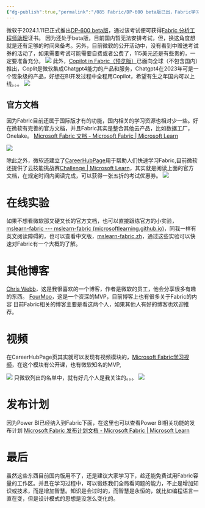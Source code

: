 ```yaml
---
{"dg-publish":true,"permalink":"/085 Fabric/DP-600 beta版已出，Fabric学习资源汇总/","tags":["fabric"]}
---
```



微软于2024.1.11已正式推出[DP-600 beta版](https://learn.microsoft.com/zh-cn/credentials/certifications/exams/dp-600/)，通过该考试便可获得[Fabric 分析工程师助理](https://learn.microsoft.com/zh-cn/credentials/certifications/fabric-analytics-engineer-associate/)证书。
因为还处于beta版，目前国内暂无法安排考试，但，换这角度想就是还有足够的时间来备考。另外，目前微软的公开活动中，没有看到中赠送考试券的活动了，如果需要考试可能需要自费或者公费了，115美元还是有些贵的，一定要准备充分。
![](https://s2.loli.net/2024/01/15/TEVDImKo1fC6Yja.png)
此外，[Copilot in Fabric（预览版）](https://blog.fabric.microsoft.com/en-us/blog/copilot-in-fabric-preview-is-available-worldwide/)已面向全球（不包含国内）推出，Coplit是微软集成Chatgpt4能力的产品和服务，Chatgpt4在2023年可是一个现象级的产品，好想在BI开发过程中全程用Copilot，希望有生之年国内可以上线。。。
![](https://s2.loli.net/2024/01/17/7sfXtpJVm8ndDl3.png)

## 官方文档
因为Fabric目前还属于国际版才有的功能，国内相关的学习资源也相对少一些。好在微软有完善的官方文档，并且Fabric其实是整合其他云产品，比如数据工厂，Onelake。
[Microsoft Fabric 文档 - Microsoft Fabric | Microsoft Learn](https://learn.microsoft.com/zh-cn/fabric/)

![](https://s2.loli.net/2024/01/17/OfsZvgE8Fyzad2B.png)

除此之外，微软还建立了[CareerHubPage](https://community.fabric.microsoft.com/t5/custom/page/page-id/CareerHubPage?ocid=fabric24_careerhub_fabriccomm_banner_clp)用于帮助人们快速学习Fabric,目前微软还提供了云技能挑战赛[Challenge | Microsoft Learn](https://learn.microsoft.com/en-us/training/challenges?id=bfb9f08c-b763-4f60-b5d7-360debaf4f8f&ocid=fabric24_30DTLI_fabriccomm_card_clp&wt.mc_id=cloudskillschallenge_bfb9f08c-b763-4f60-b5d7-360debaf4f8f_30dtli_web_wwl)，其实就是阅读上面的官方文档，在规定时间内阅读完成，可以获得一张五折的考试优惠券。
![](https://s2.loli.net/2024/01/17/e6DjSTs7AXVxm8t.png)

# 在线实验

如果不想看微软那又硬又长的官方文档，也可以直接跟练官方的小实验，[mslearn-fabric --- mslearn-fabric (microsoftlearning.github.io)](https://microsoftlearning.github.io/mslearn-fabric/)，同我一样有英文阅读障碍的，也可以查看中文版，[mslearn-fabric.zh](https://github.com/MicrosoftLearning/mslearn-fabric.zh-cn/blob/main/Instructions/Labs/01-lakehouse.md)，通过这些实验可以快速对Fabric有一个大概的了解。

# 其他博客

[Chris Webb](https://blog.crossjoin.co.uk/category/fabric/)，这是我很喜欢的一个博客，作者是微软的员工，他会分享很多有趣的东西。
[FourMoo](https://www.fourmoo.com/category/microsoft-fabric/)，这是一个资深的MVP，目前博客上也有很多关于Fabric的内容
目前Fabric相关的博客主要是看这两个人，如果其他人有好的博客也欢迎推荐。
# 视频 

在CareerHubPage页其实就可以发现有视频模块的，[Microsoft Fabric学习视频](https://learn.microsoft.com/en-us/shows/learn-live/microsoft-fabric-wave-1/)，在这个模块有公开课，也有微软知名的MVP,

![](https://s2.loli.net/2024/01/17/GYHn3pUMuPDkOeV.png)
只微软列出的名单中，就有好几个人是我关注的。。。
![](https://s2.loli.net/2024/01/17/w9D1bAnFqCstPkg.png)


# 发布计划
因为Power BI已经纳入到Fabric下面，在这里也可以查看Power BI相关功能的发布计划
[Microsoft Fabric 发布计划文档 - Microsoft Fabric | Microsoft Learn](https://learn.microsoft.com/zh-cn/fabric/release-plan/)


# 最后
虽然这些东西目前国内版用不了，还是建议大家学习下，趁还能免费试用Fabric容量的工作区。并且在学习过程中，可以锻炼我们全局看问题的能力，不止是增加知识或技术，而是增加智慧。知识是会过时的，而智慧是永恒的，就比如编程语言一直在变，但是设计模式的思想是没怎么变化的。

